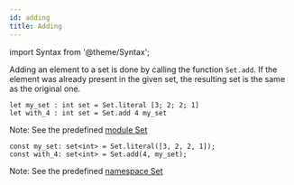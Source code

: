 ```yaml
---
id: adding
title: Adding
---
```


import Syntax from '@theme/Syntax';

Adding an element to a set is done by calling the function
`Set.add`. If the element was already present in the given set, the
resulting set is the same as the original one.

<Syntax syntax="cameligo">

```cameligo group=set_adding
let my_set : int set = Set.literal [3; 2; 2; 1]
let with_4 : int set = Set.add 4 my_set
```

Note: See the predefined
[module Set](../reference/set-reference/?lang=cameligo)

</Syntax>

<Syntax syntax="jsligo">

```jsligo group=set_adding
const my_set: set<int> = Set.literal([3, 2, 2, 1]);
const with_4: set<int> = Set.add(4, my_set);
```

Note: See the predefined
[namespace Set](../reference/set-reference/?lang=jsligo)

</Syntax>
